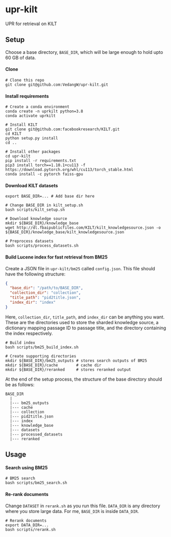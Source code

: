 # upr-kilt
UPR for retrieval on KILT

## Setup

Choose a base directory, `BASE_DIR`, which will be large enough to hold upto 60 GB of data.

#### Clone

```shell
# Clone this repo
git clone git@github.com:VedangW/upr-kilt.git
```

#### Install requirements

```shell
# Create a conda environment
conda create -n uprkilt python=3.8
conda activate uprkilt

# Install KILT
git clone git@github.com:facebookresearch/KILT.git
cd KILT
python setup.py install
cd ..

# Install other packages
cd upr-kilt
pip install -r requirements.txt
pip3 install torch==1.10.1+cu113 -f https://download.pytorch.org/whl/cu113/torch_stable.html
conda install -c pytorch faiss-gpu
```

#### Download KILT datasets

```shell
export BASE_DIR=... # Add base dir here

# Change BASE_DIR in kilt_setup.sh
bash scripts/kilt_setup.sh

# Download knowledge source
mkdir ${BASE_DIR}/knowledge_base
wget http://dl.fbaipublicfiles.com/KILT/kilt_knowledgesource.json -o ${BASE_DIR}/knowledge_base/kilt_knowledgesource.json

# Preprocess datasets
bash scripts/process_datasets.sh
```

#### Build Lucene index for fast retrieval from BM25

Create a JSON file in `upr-kilt/bm25` called `config.json`. This file should have the following structure:

```json
{
  "base_dir": "/path/to/BASE_DIR",
  "collection_dir": "collection",
  "title_path": "pid2title.json",
  "index_dir": "index"
}
```

Here, `collection_dir`, `title_path`, and `index_dir` can be anything you want. These are the directories used to store the sharded knowledge source, a dictionary mapping passage ID to passage title, and the directory containing the index respectively.

```shell
# Build index
bash scripts/bm25_build_index.sh

# Create supporting directories
mkdir ${BASE_DIR}/bm25_outputs # stores search outputs of BM25
mkdir ${BASE_DIR}/cache        # cache dir
mkdir ${BASE_DIR}/reranked     # stores reranked output
```

At the end of the setup process, the structure of the base directory should be as follows:

```
BASE_DIR
  |
  |--- bm25_outputs
  |--- cache
  |--- collection
  |--- pid2title.json
  |--- index
  |--- knowledge_base
  |--- datasets
  |--- processed_datasets
  |--- reranked
```

## Usage

#### Search using BM25

```shell
# BM25 search
bash scripts/bm25_search.sh
```

#### Re-rank documents

Change `DATASET` in `rerank.sh` as you run this file. `DATA_DIR` is any directory where you store large data. For me, `BASE_DIR` is inside `DATA_DIR`.

```shell
# Rerank documents
export DATA_DIR=...
bash scripts/rerank.sh
```
